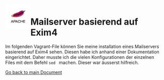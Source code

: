 <img align="left" width="80" height="80" src="../img/../../img/5686.jpg" alt="Apache2 Logo">

# Mailserver basierend auf Exim4
Im folgenden Vagrant-File können Sie meine installation eines Mailservers basierend auf Exim4 sehen. Diesen habe ich anhand einer Dokumentation eingerichtet. Daher musste ich die vielen Konfigurationen der einzelnen Files mit dem Befehl `sed ` machen. Dieser war äusserst hilfreich.

[Go back to main Document](https://github.com/Daddey69/Modul_300/blob/master/README.md)